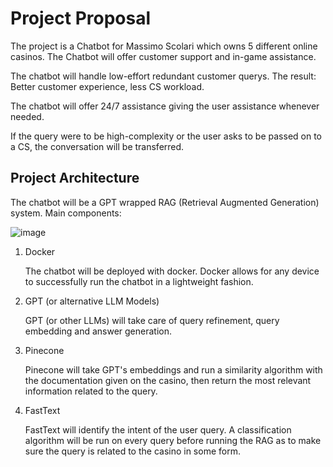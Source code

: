 # Project Proposal
The project is a Chatbot for Massimo Scolari which owns 5 different online casinos. The Chatbot will offer customer support and in-game assistance.

The chatbot will handle low-effort redundant customer querys. The result: Better customer experience, less CS workload.

The chatbot will offer 24/7 assistance giving the user assistance whenever needed.

If the query were to be high-complexity or the user asks to be passed on to a CS, the conversation will be transferred.


## Project Architecture
The chatbot will be a GPT wrapped RAG (Retrieval Augmented Generation) system.
Main components:

![image](https://github.com/user-attachments/assets/ce4d05c4-6d93-4c5c-86bc-53c6c002f0c7)

  1. Docker

     The chatbot will be deployed with docker. Docker allows for any device to successfully run the chatbot in a lightweight fashion.
  2. GPT (or alternative LLM Models)

     GPT (or other LLMs) will take care of query refinement, query embedding and answer generation.
  3. Pinecone

     Pinecone will take GPT's embeddings and run a similarity algorithm with the documentation given on the casino, then return the most relevant information related to the query.
  4. FastText

     FastText will identify the intent of the user query. A classification algorithm will be run on every query before running the RAG as to make sure the query is related to the casino in some form.
       

